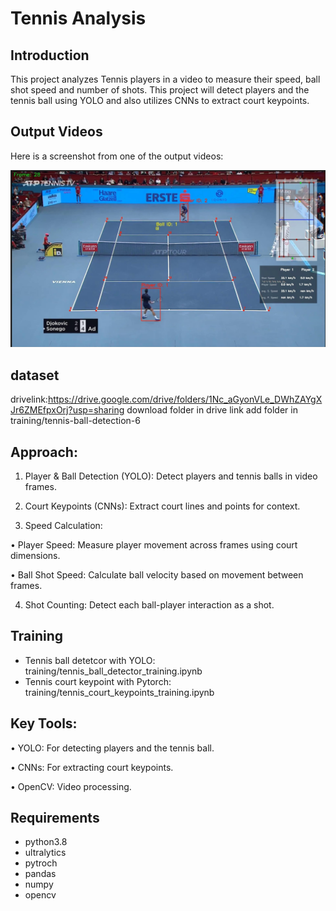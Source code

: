 
# Tennis Analysis

## Introduction
This project analyzes Tennis players in a video to measure their speed, ball shot speed and number of shots. This project will detect players and the tennis ball using YOLO and also utilizes CNNs to extract court keypoints.

## Output Videos
Here is a screenshot from one of the output videos:

![Screenshot](output_videos/screenshot.jpeg)

## dataset 
drivelink:https://drive.google.com/drive/folders/1Nc_aGyonVLe_DWhZAYgXJr6ZMEfpxOrj?usp=sharing
download folder in drive link add folder in training/tennis-ball-detection-6
## Approach:
1. Player & Ball Detection (YOLO): Detect players and tennis balls in video frames.

2. Court Keypoints (CNNs): Extract court lines and points for context.

3. Speed Calculation:

  • Player Speed: Measure player movement across frames using court dimensions.

  • Ball Shot Speed: Calculate ball velocity based on movement between frames.

4. Shot Counting: Detect each ball-player interaction as a shot.

## Training
* Tennis ball detetcor with YOLO: training/tennis_ball_detector_training.ipynb
* Tennis court keypoint with Pytorch: training/tennis_court_keypoints_training.ipynb


## Key Tools:
• YOLO: For detecting players and the tennis ball.

• CNNs: For extracting court keypoints.

• OpenCV: Video processing.

## Requirements
* python3.8
* ultralytics
* pytroch
* pandas
* numpy 
* opencv

